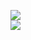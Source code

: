 [![](https://img.shields.io/badge/Made%20With-Github%20Spray-lightgrey.svg?style=for-the-badge&logo=github)](https://github.com/Annihil/github-spray#3986)  
[![](https://i.imgur.com/2DrTn0Z.gif)](https://github.com/Annihil/github-spray)